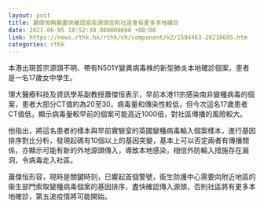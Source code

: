 ```yaml
---
layout: post
title: 蕭傑恒稱要盡快確認感染源頭否則社區會有更多本地確診
date: 2021-06-05 18:52:39.000000000 +08:00
link: https://news.rthk.hk/rthk/ch/component/k2/1594463-20210605.htm
categories: rthk
---
```


本港出現首宗源頭不明、帶有N501Y變異病毒株的新型肺炎本地確診個案，患者是一名17歲女中學生。

理大醫療科技及資訊學系副教授蕭傑恒表示，早前本港11宗感染南非變種病毒的個案，患者大部分CT值約為20至30，病毒量和傳染性較低，但今次這名17歲患者CT值低，顯示病毒量較早前的個案可能高近1000倍，對社區傳播的風險較大。

他指出，將這名患者的樣本與早前實驗室的英國變種病毒輸入個案樣本，進行基因排序對比分析，發現起碼有10個以上的基因突變，基本上可以否定兩者有傳播關係，亦顯示可能有新的外地源頭傳入，導致本地感染，相信外防輸入措施存在漏洞，令病毒走入社區。

蕭傑恒形容，現時是關鍵時刻，已響起首個警號，衞生防護中心需要向附近地區的衞生部門索取變種病毒個案的基因排序，盡快確認傳入源頭，否則社區將有更多本地確診，第五波疫情將可能開始。

